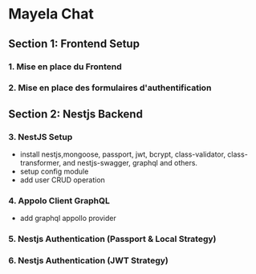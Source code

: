 # Mayela Chat

## Section 1: Frontend Setup

### 1. Mise en place du Frontend

### 2. Mise en place des formulaires d'authentification

## Section 2: Nestjs Backend

### 3. NestJS Setup

- install nestjs,mongoose, passport, jwt, bcrypt, class-validator, class-transformer, and nestjs-swagger, graphql and others.
- setup config module
- add user CRUD operation

### 4. Appolo Client GraphQL

- add graphql appollo provider

### 5. Nestjs Authentication (Passport & Local Strategy)

### 6. Nestjs Authentication (JWT Strategy)
